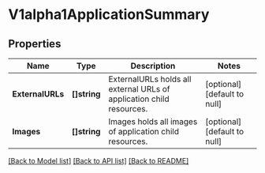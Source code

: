 # V1alpha1ApplicationSummary

## Properties
Name | Type | Description | Notes
------------ | ------------- | ------------- | -------------
**ExternalURLs** | **[]string** | ExternalURLs holds all external URLs of application child resources. | [optional] [default to null]
**Images** | **[]string** | Images holds all images of application child resources. | [optional] [default to null]

[[Back to Model list]](../README.md#documentation-for-models) [[Back to API list]](../README.md#documentation-for-api-endpoints) [[Back to README]](../README.md)


